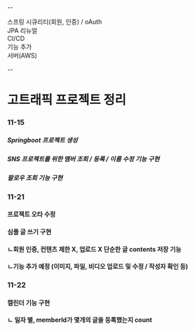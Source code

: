 -- 

스프링 시큐리티(회원, 인증) / oAuth  
JPA 리뉴얼  
CI/CD  
기능 추가  
서버(AWS)  

--

# 고트래픽 프로젝트 정리
### 11-15
##### Springboot 프로젝트 생성
##### SNS 프로젝트를 위한 멤버 조회 / 등록 / 이름 수정 기능 구현
#####                     팔로우 조회 기능 구현

### 11-21
#### 프로젝트 오타 수정
#### 심플 글 쓰기 구현
#### ㄴ회원 인증, 컨텐츠 제한 X, 업로드 X 단순한 글 contents 저장 기능 
#### ㄴ기능 추가 예정 (이미지, 파일, 비디오 업로드 및 수정 / 작성자 확인 등)

### 11-22
#### 캘린더 기능 구현
#### ㄴ 일자 별, memberId가 몇개의 글을 등록했는지 count
